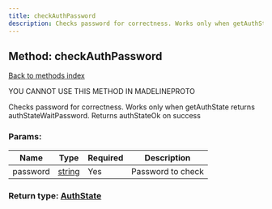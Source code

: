 ```yaml
---
title: checkAuthPassword
description: Checks password for correctness. Works only when getAuthState returns authStateWaitPassword. Returns authStateOk on success
---
```

## Method: checkAuthPassword  
[Back to methods index](index.md)


YOU CANNOT USE THIS METHOD IN MADELINEPROTO


Checks password for correctness. Works only when getAuthState returns authStateWaitPassword. Returns authStateOk on success

### Params:

| Name     |    Type       | Required | Description |
|----------|---------------|----------|-------------|
|password|[string](../types/string.md) | Yes|Password to check|


### Return type: [AuthState](../types/AuthState.md)

